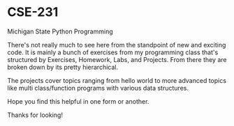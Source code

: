 # CSE-231
Michigan State Python Programming

There's not really much to see here from the standpoint of new and exciting code.
It is mainly a bunch of exercises from my programming class that's structured by Exercises, Homework, Labs, and Projects.
From there they are broken down by <item><number> its pretty hierarchical.

The projects cover topics ranging from hello world to more advanced topics like multi class/function programs with various data structures.

Hope you find this helpful in one form or another.

Thanks for looking!